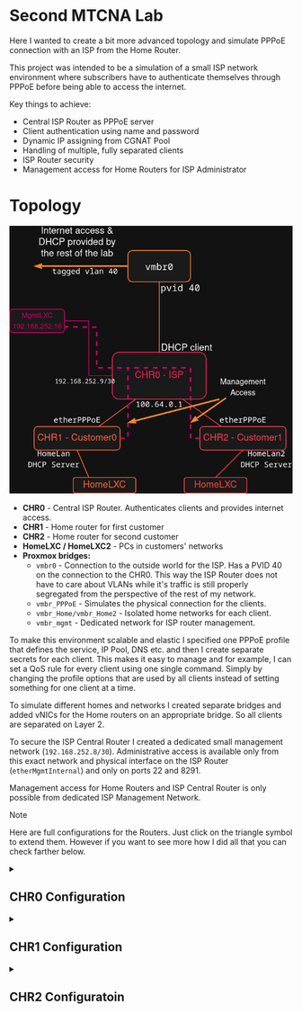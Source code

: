 # Second MTCNA Lab

Here I wanted to create a bit more advanced topology and simulate PPPoE connection with an ISP from the Home Router.  

This project was intended to be a simulation of a small ISP network environment where subscribers have to authenticate themselves through PPPoE before being able to access the internet.  

Key things to achieve:
*   Central ISP Router as PPPoE server
*   Client authentication using name and password
*   Dynamic IP assigning from CGNAT Pool
*   Handling of multiple, fully separated clients
*   ISP Router security
*   Management access for Home Routers for ISP Administrator

# Topology

![topology](./topology.png)

*   **CHR0** - Central ISP Router. Authenticates clients and provides internet access.
*   **CHR1** - Home router for first customer
*   **CHR2** - Home router for second customer
*   **HomeLXC / HomeLXC2** - PCs in customers' networks
*   **Proxmox bridges:**
    *   `vmbr0` - Connection to the outside world for the ISP. Has a PVID 40 on the connection to the CHR0. This way the ISP Router does not have to care about VLANs while it's traffic is still properly segregated from the perspective of the rest of my network. 
    *   `vmbr_PPPoE` - Simulates the physical connection for the clients.
    *   `vmbr_Home/vmbr_Home2` - Isolated home networks for each client.
    *   `vmbr_mgmt` - Dedicated network for ISP router management.


To make this environment scalable and elastic I specified one PPPoE profile that defines the service, IP Pool, DNS etc. and then I create separate secrets for each client.
This makes it easy to manage and for example, I can set a QoS rule for every client using one single command. 
Simply by changing the profile options that are used by all clients instead of setting something for one client at a time.   


To simulate different homes and networks I created separate bridges and added vNICs for the Home routers on an appropriate bridge. So all clients are separated on Layer 2.  

To secure the ISP Central Router I created a dedicated small management network (`192.168.252.8/30`). 
Administrative access is available only from this exact network and physical interface on the ISP Router (`etherMgmtInternal`) and only on ports 22 and 8291.  

Management access for Home Routers and ISP Central Router is only possible from dedicated ISP Management Network.  

> [!NOTE]
> Here are full configurations for the Routers. Just click on the triangle symbol to extend them.
> However if you want to see more how I did all that you can check farther below.


<details>
<summary><h2>CHR0 Configuration</h2></summary>

```rsc
# 2025-08-11 15:44:25 by RouterOS 7.19.4
# system id = Y2/9NO8HsLD
#
/interface ethernet
set [ find default-name=ether3 ] disable-running-check=no name=etherMgmtInternal
set [ find default-name=ether2 ] disable-running-check=no name=etherPPPoE
set [ find default-name=ether1 ] disable-running-check=no name=etherWAN
/ip pool
add name=PoolPPPoE ranges=100.64.0.10-100.64.0.20
/ppp profile
add dns-server=1.1.1.1,8.8.8.8 local-address=100.64.0.1 name=CustomerProfile0 remote-address=PoolPPPoE
/interface pppoe-server server
add default-profile=CustomerProfile0 disabled=no interface=etherPPPoE service-name=pppoeservice
/ip address
add address=100.64.0.1/24 interface=etherPPPoE network=100.64.0.0
add address=192.168.252.9/30 interface=etherMgmtInternal network=192.168.252.8
/ip dhcp-client
add interface=etherWAN
/ip firewall filter
add action=accept chain=input connection-state=established,related
add action=accept chain=forward connection-state=established,related
add action=accept chain=input in-interface=etherMgmtInternal protocol=icmp
add action=accept chain=input in-interface=etherMgmtInternal port=22,8291 protocol=tcp src-address=192.168.252.8/30
add action=accept chain=forward dst-address=100.64.0.0/24 dst-port=22 in-interface=etherMgmtInternal protocol=tcp src-address=192.168.252.8/30
add action=drop chain=forward connection-state=new dst-port=445 in-interface=etherWAN protocol=tcp
add action=drop chain=forward connection-state=new dst-port=445 in-interface=etherWAN protocol=udp
add action=accept chain=forward out-interface=etherWAN
add action=accept chain=input in-interface=all-ppp protocol=icmp
add action=drop chain=input
add action=drop chain=forward
/ip firewall nat
add action=masquerade chain=srcnat out-interface=etherWAN
/ppp secret
add name=customer0 profile=CustomerProfile0 service=pppoe
add name=customer1 profile=CustomerProfile0 service=pppoe
/system console screen
set line-count=40
```
</details>

<details>
<summary><h2>CHR1 Configuration</h2></summary>

```rsc
# 2025-08-11 15:49:47 by RouterOS 7.19.4
# system id = Wp+T0I1KPqD
#
/interface ethernet
set [ find default-name=ether2 ] disable-running-check=no name=HomeLan
set [ find default-name=ether1 ] disable-running-check=no name=etherPPPoE
/interface pppoe-client
add add-default-route=yes dial-on-demand=yes disabled=no interface=etherPPPoE name=pppoe-out1 service-name=pppoeservice user=customer0
/ip pool
add name=HomeLanPool ranges=192.168.0.100-192.168.0.254
/ip dhcp-server
add address-pool=HomeLanPool interface=HomeLan lease-time=4w2d name=HomeLanDHCP
/ip address
add address=192.168.0.1/24 interface=HomeLan network=192.168.0.0
/ip dhcp-server network
add address=192.168.0.0/24 dns-server=1.1.1.1,8.8.8.8 gateway=192.168.0.1
/ip firewall filter
add action=accept chain=forward connection-state=established,related
add action=accept chain=input connection-state=established,related
add action=accept chain=input dst-port=22 protocol=tcp src-address=192.168.252.8/30
add action=accept chain=input protocol=icmp
add action=accept chain=forward protocol=icmp
add action=accept chain=forward out-interface=pppoe-out1
add action=drop chain=input
add action=drop chain=forward
/ip firewall nat
add action=masquerade chain=srcnat out-interface=pppoe-out1
```
</details>

<details>
<summary><h2>CHR2 Configuratoin</h2></summary>

```rsc
# 2025-08-11 15:51:14 by RouterOS 7.19.4
# system id = gtPyFiX7hJK
#
/interface ethernet
set [ find default-name=ether2 ] disable-running-check=no name=HomeLan2
set [ find default-name=ether1 ] disable-running-check=no name=etherPPPoE
/interface pppoe-client
add add-default-route=yes dial-on-demand=yes disabled=no interface=etherPPPoE name=pppoe-out1 service-name=pppoeservice user=customer1
/ip pool
add name=HomeLanPool ranges=192.168.0.100-192.168.0.254
/ip dhcp-server
add address-pool=HomeLanPool interface=HomeLan2 lease-time=4w2d name=HomeLanDHCP
/ip address
add address=192.168.0.1/24 interface=HomeLan2 network=192.168.0.0
/ip dhcp-server network
add address=192.168.0.0/24 dns-server=1.1.1.1,8.8.8.8 gateway=192.168.0.1
/ip firewall filter
add action=accept chain=forward connection-state=established,related
add action=accept chain=input connection-state=established,related
add action=accept chain=input dst-port=22 protocol=tcp src-address=192.168.252.8/30
add action=accept chain=input protocol=icmp
add action=accept chain=forward protocol=icmp
add action=accept chain=forward out-interface=pppoe-out1
add action=drop chain=input
add action=drop chain=forward
/ip firewall nat
add action=masquerade chain=srcnat out-interface=pppoe-out1
```
</details>

